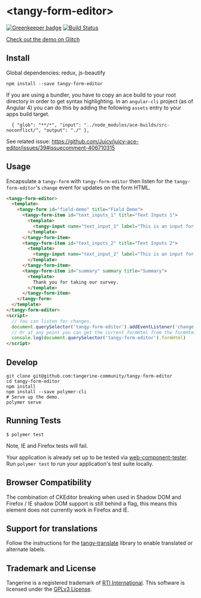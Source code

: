 # \<tangy-form-editor\>

[![Greenkeeper badge](https://badges.greenkeeper.io/Tangerine-Community/tangy-form-editor.svg)](https://greenkeeper.io/) [![Build Status](https://travis-ci.org/Tangerine-Community/tangy-form-editor.svg?branch=master)](https://travis-ci.org/Tangerine-Community/tangy-form-editor)

[Check out the demo on Glitch](https://tangy-form-editor.glitch.me/)

## Install
Global dependencies: redux, js-beautify
```
npm install --save tangy-form-editor
```

If you are using a bundler, you have to copy an ace build to your root directory in order to get syntax highlighting. In an `angular-cli` project (as of Angular 4) you can do this by adding the following `assets` entry to your apps build target.
```
  { "glob": "**/*", "input": "../node_modules/ace-builds/src-noconflict/", "output": "./" },
```

See related issue: https://github.com/Juicy/juicy-ace-editor/issues/39#issuecomment-406710315

## Usage
Encapsulate a `tangy-form` with `tangy-form-editor` then listen for the `tangy-form-editor`'s `change` event for updates on the form HTML.

```html
<tangy-form-editor>
  <template>
    <tangy-form id="field-demo" title="Field Demo">
      <tangy-form-item id="text_inputs_1" title="Text Inputs 1">
        <template>
          <tangy-input name="text_input_1" label="This is an input for text." type="text"></tangy-input>
        </template>
      </tangy-form-item>
      <tangy-form-item id="text_inputs_2" title="Text Inputs 2">
        <template>
          <tangy-input name="text_input_2" label="This is an input for text that is required." type="text" error-message="This is required." required></tangy-input>
        </template>
      </tangy-form-item> 
      <tangy-form-item id="summary" summary title="Summary">
        <template>
          Thank you for taking our survey.
        </template>
      </tangy-form-item> 
    </tangy-form>
  </template>
</tangy-form-editor>
<script>
  // You can listen for changes.
  document.querySelector('tangy-form-editor').addEventListener('change', event => console.log(event.detail))
  // Or at any point you can get the current formHtml from the formHtml property.
  console.log(document.querySelector('tangy-form-editor').formHtml)
</script>
```

## Develop
```
git clone git@github.com:tangerine-community/tangy-form-editor
cd tangy-form-editor
npm install
npm install --save polymer-cli
# Serve up the demo.
polymer serve
```

## Running Tests

```
$ polymer test
```
Note, IE and Firefox tests will fail.

Your application is already set up to be tested via [web-component-tester](https://github.com/Polymer/web-component-tester). Run `polymer test` to run your application's test suite locally.

## Browser Compatibility
The combination of CKEditor breaking when used in Shadow DOM and Firefox / IE shadow DOM support is still behind a flag, this means this element does not currently work in Firefox and IE.

## Support for translations
Follow the instructions for the [tangy-translate](https://github.com/Tangerine-Community/tangy-translate) library to enable translated or alternate labels.

## Trademark and License
Tangerine is a registered trademark of [RTI International](https://rti.org). This software is licensed under the [GPLv3 License](https://www.gnu.org/licenses/gpl-3.0.en.html).
